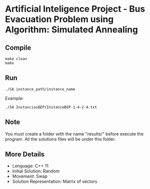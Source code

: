 # Artificial Inteligence Project - Bus Evacuation Problem using Algorithm: Simulated Annealing

## Compile 

```
make clean
make

```

## Run

```
./SA instance_path/instance_name

```

Example:

```
./SA InstanciasBEP/InstanceBEP-1-4-2-4.txt

```

## Note

You must create a folder with the name "results/" before execute the program. All the solutions files will be under this folder.

## More Details

* Lenguage: C++ 11
* Initial Solution: Random
* Movement: Swap
* Solution Representation: Matrix of vectors
